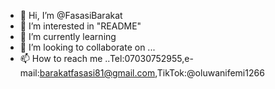 - 👋 Hi, I’m @FasasiBarakat
- 👀 I’m interested in "README"
- 🌱 I’m currently learning 
- 💞️ I’m looking to collaborate on ...
- 📫 How to reach me ..Tel:07030752955,e-mail:barakatfasasi81@gmail.com,TikTok:@oluwanifemi1266

<!---
FasasiBarakat/FasasiBarakat is a ✨ special ✨ repository because its `README.md` (this file) appears on your GitHub profile.
You can click the Preview link to take a look at your changes.
--->
